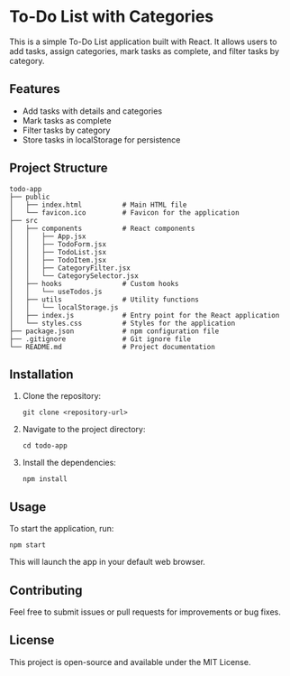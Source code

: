 # To-Do List with Categories

This is a simple To-Do List application built with React. It allows users to add tasks, assign categories, mark tasks as complete, and filter tasks by category.

## Features

- Add tasks with details and categories
- Mark tasks as complete
- Filter tasks by category
- Store tasks in localStorage for persistence

## Project Structure

```
todo-app
├── public
│   ├── index.html          # Main HTML file
│   └── favicon.ico         # Favicon for the application
├── src
│   ├── components          # React components
│   │   ├── App.jsx
│   │   ├── TodoForm.jsx
│   │   ├── TodoList.jsx
│   │   ├── TodoItem.jsx
│   │   ├── CategoryFilter.jsx
│   │   └── CategorySelector.jsx
│   ├── hooks               # Custom hooks
│   │   └── useTodos.js
│   ├── utils               # Utility functions
│   │   └── localStorage.js
│   ├── index.js            # Entry point for the React application
│   └── styles.css          # Styles for the application
├── package.json            # npm configuration file
├── .gitignore              # Git ignore file
└── README.md               # Project documentation
```

## Installation

1. Clone the repository:
   ```
   git clone <repository-url>
   ```
2. Navigate to the project directory:
   ```
   cd todo-app
   ```
3. Install the dependencies:
   ```
   npm install
   ```

## Usage

To start the application, run:
```
npm start
```
This will launch the app in your default web browser.

## Contributing

Feel free to submit issues or pull requests for improvements or bug fixes. 

## License

This project is open-source and available under the MIT License.